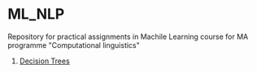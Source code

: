 # ML_NLP

Repository for practical assignments in Machile Learning course for MA programme "Computational linguistics"

1. [Decision Trees](https://github.com/tatiana-iazykova/ML_NLP/tree/main/Decision%20Trees)
